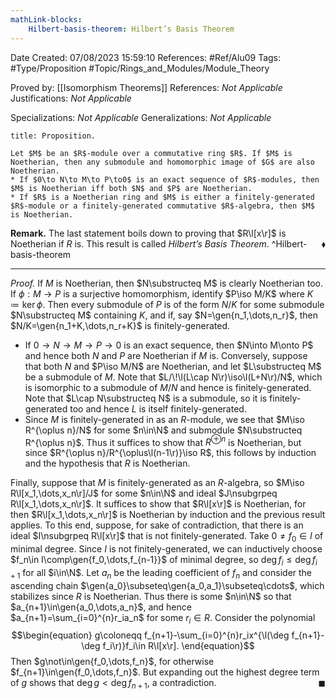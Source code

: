 ```yaml
---
mathLink-blocks:
    Hilbert-basis-theorem: Hilbert’s Basis Theorem
---
```


<div class="topSpace"></div>

Date Created: 07/08/2023 15:59:10
References: #Ref/Alu09
Tags: #Type/Proposition #Topic/Rings_and_Modules/Module_Theory

Proved by: [[Isomorphism Theorems]]
References: <i>Not Applicable</i>
Justifications: <i>Not Applicable</i>

Specializations: <i>Not Applicable</i>
Generalizations: <i>Not Applicable</i>

``` ad-Proposition
title: Proposition.

Let $M$ be an $R$-module over a commutative ring $R$. If $M$ is Noetherian, then any submodule and homomorphic image of $G$ are also Noetherian.
* If $0\to N\to M\to P\to0$ is an exact sequence of $R$-modules, then $M$ is Noetherian iff both $N$ and $P$ are Noetherian.
* If $R$ is a Noetherian ring and $M$ is either a finitely-generated $R$-module or a finitely-generated commutative $R$-algebra, then $M$ is Noetherian.

```

<b>Remark.</b> The last statement boils down to proving that $R\l[x\r]$ is Noetherian if $R$ is. This result is called <i>Hilbert’s Basis Theorem</i>.<span style="float:right;">$\blacklozenge$</span>
^Hilbert-basis-theorem

---

<i>Proof.</i> If $M$ is Noetherian, then $N\substructeq M$ is clearly Noetherian too. If $\phi:M\to P$ is a surjective homomorphism, identify $P\iso M/K$ where $K\coloneqq\ker\phi$. Then every submodule of $P$ is of the form $N/K$ for some submodule $N\substructeq M$ containing $K$, and if, say $N=\gen{n_1,\dots,n_r}$, then $N/K=\gen{n_1+K,\dots,n_r+K}$ is finitely-generated.
* If $0\to N\to M\to P\to0$ is an exact sequence, then $N\into M\onto P$ and hence both $N$ and $P$ are Noetherian if $M$ is. Conversely, suppose that both $N$ and $P\iso M/N$ are Noetherian, and let $L\substructeq M$ be a submodule of $M$. Note that $L/\!\l(L\cap N\r)\iso\l(L+N\r)/N$, which is isomorphic to a submodule of $M/N$ and hence is finitely-generated. Note that $L\cap N\substructeq N$ is a submodule, so it is finitely-generated too and hence $L$ is itself finitely-generated.
* Since $M$ is finitely-generated in as an $R$-module, we see that $M\iso R^{\oplus n}/N$ for some $n\in\N$ and submodule $N\substructeq R^{\oplus n}$. Thus it suffices to show that $R^{\oplus n}$ is Noetherian, but since $R^{\oplus n}/R^{\oplus\l(n-1\r)}\iso R$, this follows by induction and the hypothesis that $R$ is Noetherian.

Finally, suppose that $M$ is finitely-generated as an $R$-algebra, so $M\iso R\l[x_1,\dots,x_n\r]/J$ for some $n\in\N$ and ideal $J\nsubgrpeq R\l[x_1,\dots,x_n\r]$. It suffices to show that $R\l[x\r]$ is Noetherian, for then $R\l[x_1,\dots,x_n\r]$ is Noetherian by induction and the previous result applies. To this end, suppose, for sake of contradiction, that there is an ideal $I\nsubgrpeq R\l[x\r]$ that is not finitely-generated. Take $0\neq f_0\in I$ of minimal degree. Since $I$ is not finitely-generated, we can inductively choose $f_n\in I\comp\gen{f_0,\dots,f_{n-1}}$ of minimal degree, so $\deg f_i\leq\deg f_{i+1}$ for all $i\in\N$. Let $a_n$ be the leading coefficient of $f_n$ and consider the ascending chain $\gen{a_0}\subseteq\gen{a_0,a_1}\subseteq\cdots$, which stabilizes since $R$ is Noetherian. Thus there is some $n\in\N$ so that $a_{n+1}\in\gen{a_0,\dots,a_n}$, and hence $a_{n+1}=\sum_{i=0}^{n}r_ia_n$ for some $r_i\in R$. Consider the polynomial
$$\begin{equation}
    g\coloneqq f_{n+1}-\sum_{i=0}^{n}r_ix^{\l(\deg f_{n+1}-\deg f_i\r)}f_i\in R\l[x\r].
\end{equation}$$
Then $g\not\in\gen{f_0,\dots,f_n}$, for otherwise $f_{n+1}\in\gen{f_0,\dots,f_n}$. But expanding out the highest degree term of $g$ shows that $\deg g<\deg f_{n+1}$, a contradiction.<span style="float:right;">$\blacksquare$</span>
